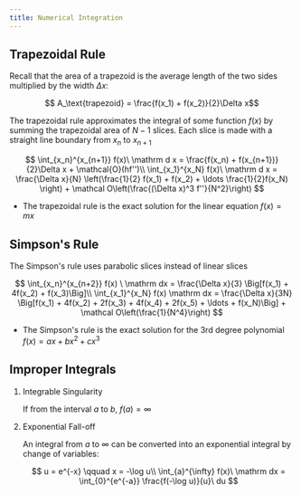 ```yaml
---
title: Numerical Integration
---
```


## Trapezoidal Rule

Recall that the area of a trapezoid is the average length of the two sides multiplied by the width $\Delta x$:

$$ A_\text{trapezoid} = \frac{f(x_1) + f(x_2)}{2}\Delta x$$

The trapezoidal rule approximates the integral of some function $f(x)$ by summing the trapezoidal area of $N-1$ slices. Each slice is made with a straight line boundary from $x_n$ to $x_{n+1}$

$$
\int_{x_n}^{x_{n+1}} f(x)\ \mathrm d x = \frac{f(x_n) + f(x_{n+1})}{2}\Delta x + \mathcal{O}(hf'')\\
\int_{x_1}^{x_N} f(x)\ \mathrm d x = \frac{\Delta x}{N} \left(\frac{1}{2} f(x_1) + f(x_2) + \ldots \frac{1}{2}f(x_N) \right) + \mathcal O\left(\frac{(\Delta x)^3 f''}{N^2}\right)
$$

* The trapezoidal rule is the exact solution for the linear equation $f(x) = mx$

## Simpson's Rule

The Simpson's rule uses parabolic slices instead of linear slices

$$
\int_{x_n}^{x_{n+2}} f(x) \ \mathrm dx = \frac{\Delta x}{3} \Big[f(x_1) + 4f(x_2) + f(x_3)\Big]\\
\int_{x_1}^{x_N} f(x) \mathrm dx = \frac{\Delta x}{3N} \Big[f(x_1) + 4f(x_2) + 2f(x_3) + 4f(x_4) + 2f(x_5) + \ldots + f(x_N)\Big] + \mathcal O\left(\frac{1}{N^4}\right)
$$

* The Simpson's rule is the exact solution for the 3rd degree polynomial $f(x) = ax + bx^2 + cx^3$

## Improper Integrals

1. Integrable Singularity

    If from the interval $a$ to $b$, $f(a) = \infty$

2. Exponential Fall-off

    An integral from $a$ to $\infty$ can be converted into an exponential integral by change of variables:

    $$
        u = e^{-x} \qquad x = -\log u\\
        \int_{a}^{\infty} f(x)\ \mathrm dx = \int_{0}^{e^{-a}} \frac{f(-\log u)}{u}\ du
    $$

